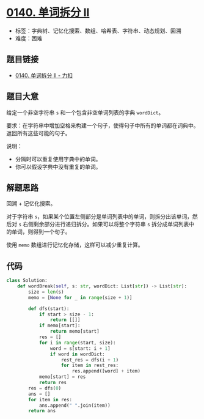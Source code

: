 # [0140. 单词拆分 II](https://leetcode.cn/problems/word-break-ii/)

- 标签：字典树、记忆化搜索、数组、哈希表、字符串、动态规划、回溯
- 难度：困难

## 题目链接

- [0140. 单词拆分 II - 力扣](https://leetcode.cn/problems/word-break-ii/)

## 题目大意

给定一个非空字符串 `s` 和一个包含非空单词列表的字典 `wordDict`。

要求：在字符串中增加空格来构建一个句子，使得句子中所有的单词都在词典中。返回所有这些可能的句子。

说明：

- 分隔时可以重复使用字典中的单词。
- 你可以假设字典中没有重复的单词。

## 解题思路

回溯 + 记忆化搜索。

对于字符串 `s`，如果某个位置左侧部分是单词列表中的单词，则拆分出该单词，然后对 `s` 右侧剩余部分进行递归拆分。如果可以将整个字符串 `s` 拆分成单词列表中的单词，则得到一个句子。

使用 `memo` 数组进行记忆化存储，这样可以减少重复计算。

## 代码

```python
class Solution:
    def wordBreak(self, s: str, wordDict: List[str]) -> List[str]:
        size = len(s)
        memo = [None for _ in range(size + 1)]

        def dfs(start):
            if start > size - 1:
                return [[]]
            if memo[start]:
                return memo[start]
            res = []
            for i in range(start, size):
                word = s[start: i + 1]
                if word in wordDict:
                    rest_res = dfs(i + 1)
                    for item in rest_res:
                        res.append([word] + item)
            memo[start] = res
            return res
        res = dfs(0)
        ans = []
        for item in res:
            ans.append(" ".join(item))
        return ans
```

